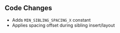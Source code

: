 ## Code Changes

- Adds `MIN_SIBLING_SPACING_X` constant
- Applies spacing offset during sibling insert/layout

